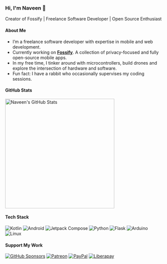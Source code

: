 ### Hi, I'm Naveen 👋

Creator of Fossify | Freelance Software Developer | Open Source Enthusiast

#### About Me

- I’m a freelance software developer with expertise in mobile and web development.
- Currently working on [**Fossify**](https://github.com/FossifyOrg). A collection of privacy-focused and fully open-source mobile apps.
- In my free time, I tinker around with microcontrollers, build drones and explore the intersection of hardware and software.
- Fun fact: I have a rabbit who occasionally supervises my coding sessions.

#### GitHub Stats

<img src="https://github-readme-stats.vercel.app/api?username=naveensingh&show_icons=true&theme=apprentice&border_radius=16" width=350 alt="Naveen's GitHub Stats" />

#### Tech Stack

![Kotlin](https://img.shields.io/badge/-Kotlin-7F52FF?logo=kotlin&logoColor=white)
![Android](https://img.shields.io/badge/-Android-121212?logo=android&logoColor=3DDC84)
![Jetpack Compose](https://img.shields.io/badge/-Jetpack%20Compose-3DDC84?logo=android&logoColor=white)
![Python](https://img.shields.io/badge/-Python-3776AB?logo=python&logoColor=white)
![Flask](https://img.shields.io/badge/-Flask-202020?logo=flask&logoColor=white)
![Arduino](https://img.shields.io/badge/-Arduino-00979D?logo=arduino&logoColor=white)
![Linux](https://img.shields.io/badge/-Linux-FFD700?logo=linux&logoColor=black)

#### Support My Work

[![GitHub Sponsors](https://img.shields.io/badge/GitHub%20Sponsors-Support-red?logo=github&logoColor=white)](https://github.com/sponsors/naveensingh) [![Patreon](https://img.shields.io/badge/Patreon-Support-orange?logo=patreon&logoColor=white)](https://patreon.com/naveen3singh) [![PayPal](https://img.shields.io/badge/PayPal-Donate-blue?logo=paypal&logoColor=white)](https://paypal.me/naveen3singh) [![Liberapay](https://img.shields.io/badge/Liberapay-Donate-yellow)](https://liberapay.com/naveensingh)  

